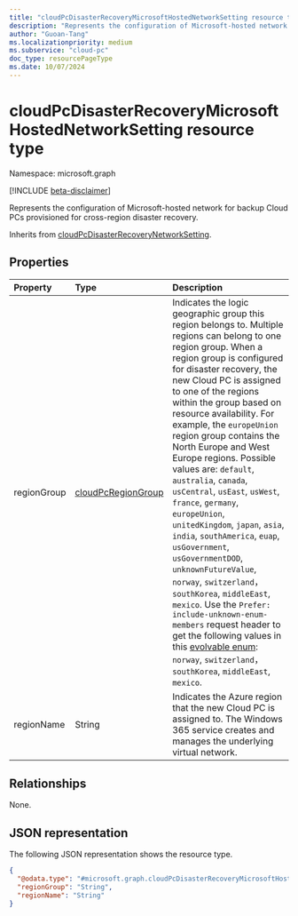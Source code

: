 ```yaml
---
title: "cloudPcDisasterRecoveryMicrosoftHostedNetworkSetting resource type"
description: "Represents the configuration of Microsoft-hosted network for backup Cloud PCs provisioned for cross-region disaster recovery."
author: "Guoan-Tang"
ms.localizationpriority: medium
ms.subservice: "cloud-pc"
doc_type: resourcePageType
ms.date: 10/07/2024
---
```


# cloudPcDisasterRecoveryMicrosoftHostedNetworkSetting resource type

Namespace: microsoft.graph

[!INCLUDE [beta-disclaimer](../../includes/beta-disclaimer.md)]

Represents the configuration of Microsoft-hosted network for backup Cloud PCs provisioned for cross-region disaster recovery.

Inherits from [cloudPcDisasterRecoveryNetworkSetting](../resources/cloudpcdisasterrecoverynetworksetting.md).

## Properties

|Property|Type|Description|
|:---|:---|:---|
|regionGroup|[cloudPcRegionGroup](../resources/cloudpcsupportedregion.md#cloudpcregiongroup-values)|Indicates the logic geographic group this region belongs to. Multiple regions can belong to one region group. When a region group is configured for disaster recovery, the new Cloud PC is assigned to one of the regions within the group based on resource availability. For example, the `europeUnion` region group contains the North Europe and West Europe regions. Possible values are: `default`, `australia`, `canada`, `usCentral`, `usEast`, `usWest`, `france`, `germany`, `europeUnion`, `unitedKingdom`, `japan`, `asia`, `india`, `southAmerica`, `euap`, `usGovernment`, `usGovernmentDOD`, `unknownFutureValue`, `norway`, `switzerland`，`southKorea`, `middleEast`, `mexico`. Use the `Prefer: include-unknown-enum-members` request header to get the following values in this [evolvable enum](/graph/best-practices-concept#handling-future-members-in-evolvable-enumerations): `norway`, `switzerland`，`southKorea`, `middleEast`, `mexico`.|
|regionName|String|Indicates the Azure region that the new Cloud PC is assigned to. The Windows 365 service creates and manages the underlying virtual network.|

## Relationships

None.

## JSON representation

The following JSON representation shows the resource type.
<!-- {
  "blockType": "resource",
  "@odata.type": "microsoft.graph.cloudPcDisasterRecoveryMicrosoftHostedNetworkSetting"
}
-->

``` json
{
  "@odata.type": "#microsoft.graph.cloudPcDisasterRecoveryMicrosoftHostedNetworkSetting",
  "regionGroup": "String",
  "regionName": "String"
}
```

